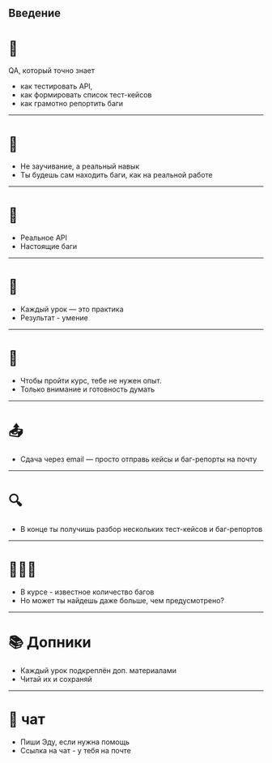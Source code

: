## Введение

# 📌
QA, который точно знает
+ как тестировать API,
+ как формировать список тест-кейсов
+ как грамотно репортить баги
---
# 🧠 
+ Не заучивание, а реальный навык
+ Ты будешь сам находить баги, как на реальной работе
---
# 🐞 
+ Реальное API
+ Настоящие баги
---
# 💪 
+ Каждый урок — это практика
+ Результат - умение
---
# 🚀 
+ Чтобы пройти курс, тебе не нужен опыт.
+ Только внимание и готовность думать
---
# 📤 
+ Сдача через email — просто отправь кейсы и баг-репорты на почту
---
# 🔍
+ В конце ты получишь разбор нескольких тест-кейсов и баг-репортов
---
# 🕵🏼‍♂️
+ В курсе - известное количество багов
+ Но может ты найдешь даже больше, чем предусмотрено?
---
# 📚 Допники
+ Каждый урок подкреплён доп. материалами
+ Читай их и сохраняй
---
# 💬 чат
+ Пиши Эду, если нужна помощь
+ Ссылка на чат - у тебя на почте